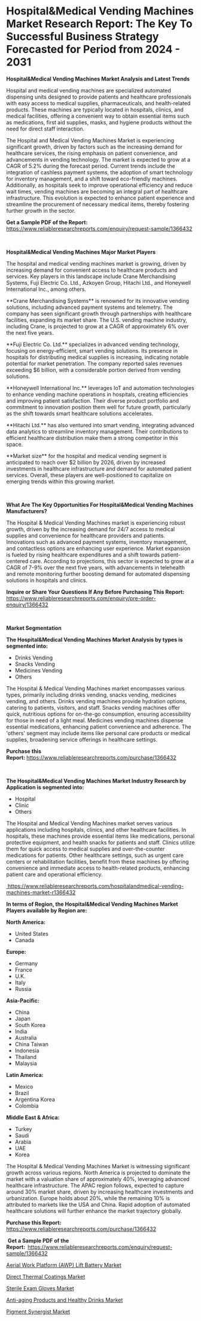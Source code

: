 <p><h1>Hospital&Medical Vending Machines Market Research Report: The Key To Successful Business Strategy Forecasted for Period from 2024 - 2031</h1></p><p><strong>Hospital&Medical Vending Machines Market Analysis and Latest Trends</strong></p>
<p><p>Hospital and medical vending machines are specialized automated dispensing units designed to provide patients and healthcare professionals with easy access to medical supplies, pharmaceuticals, and health-related products. These machines are typically located in hospitals, clinics, and medical facilities, offering a convenient way to obtain essential items such as medications, first aid supplies, masks, and hygiene products without the need for direct staff interaction.</p><p>The Hospital and Medical Vending Machines Market is experiencing significant growth, driven by factors such as the increasing demand for healthcare services, the rising emphasis on patient convenience, and advancements in vending technology. The market is expected to grow at a CAGR of 5.2% during the forecast period. Current trends include the integration of cashless payment systems, the adoption of smart technology for inventory management, and a shift toward eco-friendly machines. Additionally, as hospitals seek to improve operational efficiency and reduce wait times, vending machines are becoming an integral part of healthcare infrastructure. This evolution is expected to enhance patient experience and streamline the procurement of necessary medical items, thereby fostering further growth in the sector.</p></p>
<p><strong>Get a Sample PDF of the Report:&nbsp;</strong> <a href="https://www.reliableresearchreports.com/enquiry/request-sample/1366432">https://www.reliableresearchreports.com/enquiry/request-sample/1366432</a></p>
<p>&nbsp;</p>
<p><strong>Hospital&Medical Vending Machines Major Market Players</strong></p>
<p><p>The hospital and medical vending machines market is growing, driven by increasing demand for convenient access to healthcare products and services. Key players in this landscape include Crane Merchandising Systems, Fuji Electric Co. Ltd., Azkoyen Group, Hitachi Ltd., and Honeywell International Inc., among others.</p><p>**Crane Merchandising Systems** is renowned for its innovative vending solutions, including advanced payment systems and telemetry. The company has seen significant growth through partnerships with healthcare facilities, expanding its market share. The U.S. vending machine industry, including Crane, is projected to grow at a CAGR of approximately 6% over the next five years.</p><p>**Fuji Electric Co. Ltd.** specializes in advanced vending technology, focusing on energy-efficient, smart vending solutions. Its presence in hospitals for distributing medical supplies is increasing, indicating notable potential for market penetration. The company reported sales revenues exceeding $6 billion, with a considerable portion derived from vending solutions.</p><p>**Honeywell International Inc.** leverages IoT and automation technologies to enhance vending machine operations in hospitals, creating efficiencies and improving patient satisfaction. Their diverse product portfolio and commitment to innovation position them well for future growth, particularly as the shift towards smart healthcare solutions accelerates.</p><p>**Hitachi Ltd.** has also ventured into smart vending, integrating advanced data analytics to streamline inventory management. Their contributions to efficient healthcare distribution make them a strong competitor in this space.</p><p>**Market size** for the hospital and medical vending segment is anticipated to reach over $2 billion by 2026, driven by increased investments in healthcare infrastructure and demand for automated patient services. Overall, these players are well-positioned to capitalize on emerging trends within this growing market.</p></p>
<p>&nbsp;</p>
<p><strong>What Are The Key Opportunities For Hospital&Medical Vending Machines Manufacturers?</strong></p>
<p><p>The Hospital & Medical Vending Machines market is experiencing robust growth, driven by the increasing demand for 24/7 access to medical supplies and convenience for healthcare providers and patients. Innovations such as advanced payment systems, inventory management, and contactless options are enhancing user experience. Market expansion is fueled by rising healthcare expenditures and a shift towards patient-centered care. According to projections, this sector is expected to grow at a CAGR of 7-9% over the next five years, with advancements in telehealth and remote monitoring further boosting demand for automated dispensing solutions in hospitals and clinics.</p></p>
<p><strong>Inquire or Share Your Questions If Any Before Purchasing This Report:</strong> <a href="https://www.reliableresearchreports.com/enquiry/pre-order-enquiry/1366432">https://www.reliableresearchreports.com/enquiry/pre-order-enquiry/1366432</a></p>
<p>&nbsp;</p>
<p><strong>Market Segmentation</strong></p>
<p><strong>The Hospital&Medical Vending Machines Market Analysis by types is segmented into:</strong></p>
<p><ul><li>Drinks Vending</li><li>Snacks Vending</li><li>Medicines Vending</li><li>Others</li></ul></p>
<p><p>The Hospital & Medical Vending Machines market encompasses various types, primarily including drinks vending, snacks vending, medicines vending, and others. Drinks vending machines provide hydration options, catering to patients, visitors, and staff. Snacks vending machines offer quick, nutritious options for on-the-go consumption, ensuring accessibility for those in need of a light meal. Medicines vending machines dispense essential medications, enhancing patient convenience and adherence. The 'others' segment may include items like personal care products or medical supplies, broadening service offerings in healthcare settings.</p></p>
<p><strong>Purchase this Report:&nbsp;</strong><a href="https://www.reliableresearchreports.com/purchase/1366432">https://www.reliableresearchreports.com/purchase/1366432</a></p>
<p>&nbsp;</p>
<p><strong>The Hospital&Medical Vending Machines Market Industry Research by Application is segmented into:</strong></p>
<p><ul><li>Hospital</li><li>Clinic</li><li>Others</li></ul></p>
<p><p>The Hospital and Medical Vending Machines market serves various applications including hospitals, clinics, and other healthcare facilities. In hospitals, these machines provide essential items like medications, personal protective equipment, and health snacks for patients and staff. Clinics utilize them for quick access to medical supplies and over-the-counter medications for patients. Other healthcare settings, such as urgent care centers or rehabilitation facilities, benefit from these machines by offering convenience and immediate access to health-related products, enhancing patient care and operational efficiency.</p></p>
<p><a href="https://www.reliableresearchreports.com/hospitalandmedical-vending-machines-market-r1366432">&nbsp;https://www.reliableresearchreports.com/hospitalandmedical-vending-machines-market-r1366432</a></p>
<p><strong>In terms of Region, the Hospital&Medical Vending Machines Market Players available by Region are:</strong></p>
<p>
    <p> <strong> North America: </strong>
        <ul>
            <li>United States</li>
            <li>Canada</li>
        </ul>
        </p> 
    <p> <strong> Europe: </strong>
        <ul>
            <li>Germany</li>
            <li>France</li>
            <li>U.K.</li>
            <li>Italy</li>
            <li>Russia</li>
        </ul>
        </p> 
    <p> <strong> Asia-Pacific: </strong>
        <ul>
            <li>China</li>
            <li>Japan</li>
            <li>South Korea</li>
            <li>India</li>
            <li>Australia</li>
            <li>China Taiwan</li>
            <li>Indonesia</li>
            <li>Thailand</li>
            <li>Malaysia</li>
        </ul>
        </p> 
    <p> <strong> Latin America: </strong>
        <ul>
            <li>Mexico</li>
            <li>Brazil</li>
            <li>Argentina Korea</li>
            <li>Colombia</li>
        </ul>
        </p> 
    <p> <strong> Middle East & Africa: </strong>
        <ul>
            <li>Turkey</li>
            <li>Saudi</li>
            <li>Arabia</li>
            <li>UAE</li>
            <li>Korea</li>
        </ul>
    </p>
    </p>
<p><p>The Hospital & Medical Vending Machines Market is witnessing significant growth across various regions. North America is projected to dominate the market with a valuation share of approximately 40%, leveraging advanced healthcare infrastructure. The APAC region follows, expected to capture around 30% market share, driven by increasing healthcare investments and urbanization. Europe holds about 20%, while the remaining 10% is attributed to markets like the USA and China. Rapid adoption of automated healthcare solutions will further enhance the market trajectory globally.</p></p>
<p><strong>Purchase this Report: </strong><a href="https://www.reliableresearchreports.com/purchase/1366432">https://www.reliableresearchreports.com/purchase/1366432</a></p>
<p>&nbsp;<strong>Get a Sample PDF of the Report:&nbsp;&nbsp;</strong><a href="https://www.reliableresearchreports.com/enquiry/request-sample/1366432">https://www.reliableresearchreports.com/enquiry/request-sample/1366432</a></p>
<p><strong></strong></p>
<p><p><a href="https://github.com/hgf64gh/Market-Research-Report-List-1/blob/main/aerial-work-platform-awp-lift-battery-market.md">Aerial Work Platform (AWP) Lift Battery Market</a></p><p><a href="https://issuu.com/reportprime-2/docs/direct-thermal-coatings-market-size_f43049d2772a75">Direct Thermal Coatings Market</a></p><p><a href="https://www.linkedin.com/pulse/sterile-exam-gloves-market-global-insights-regional-analysis-o4iqc?trackingId=xLQ72mL2Sm%2BtHbeCAbe2kQ%3D%3D">Sterile Exam Gloves Market</a></p><p><a href="https://github.com/marloy8/Market-Research-Report-List-6/blob/main/anti-aging-products-and-healthy-drinks-market.md">Anti-aging Products and Healthy Drinks Market</a></p><p><a href="https://issuu.com/reportprime-2/docs/pigment-synergist-market-size-2030._292432a829432e">Pigment Synergist Market</a></p></p>
